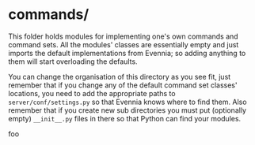 # commands/

This folder holds modules for implementing one's own commands and
command sets. All the modules' classes are essentially empty and just
imports the default implementations from Evennia; so adding anything
to them will start overloading the defaults. 

You can change the organisation of this directory as you see fit, just
remember that if you change any of the default command set classes'
locations, you need to add the appropriate paths to
`server/conf/settings.py` so that Evennia knows where to find them.
Also remember that if you create new sub directories you must put
(optionally empty) `__init__.py` files in there so that Python can
find your modules.

foo